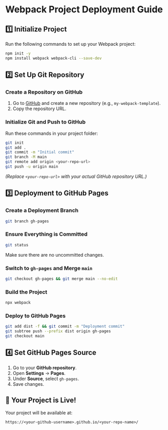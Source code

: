 # Webpack Project Deployment Guide

## 1️⃣ Initialize Project
Run the following commands to set up your Webpack project:
```sh
npm init -y
npm install webpack webpack-cli --save-dev
```

## 2️⃣ Set Up Git Repository

### **Create a Repository on GitHub**
1. Go to [GitHub](https://github.com) and create a new repository (e.g., `my-webpack-template`).
2. Copy the repository URL.

### **Initialize Git and Push to GitHub**
Run these commands in your project folder:
```sh
git init
git add .
git commit -m "Initial commit"
git branch -M main
git remote add origin <your-repo-url>
git push -u origin main
```
*(Replace `<your-repo-url>` with your actual GitHub repository URL.)*

## 3️⃣ Deployment to GitHub Pages

### **Create a Deployment Branch**
```sh
git branch gh-pages
```

### **Ensure Everything is Committed**
```sh
git status
```
Make sure there are no uncommitted changes.

### **Switch to `gh-pages` and Merge `main`**
```sh
git checkout gh-pages && git merge main --no-edit
```

### **Build the Project**
```sh
npx webpack
```

### **Deploy to GitHub Pages**
```sh
git add dist -f && git commit -m "Deployment commit"
git subtree push --prefix dist origin gh-pages
git checkout main
```

## 4️⃣ Set GitHub Pages Source
1. Go to your **GitHub repository**.
2. Open **Settings** → **Pages**.
3. Under **Source**, select `gh-pages`.
4. Save changes.

## 🎉 Your Project is Live!
Your project will be available at:
```
https://<your-github-username>.github.io/<your-repo-name>/
```

